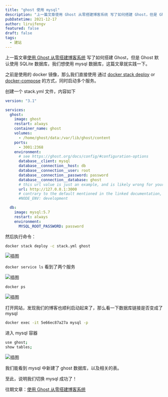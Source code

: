 ```yaml
---
title: "ghost 使用 mysql"
description: "上一篇文章使用 Ghost 从零搭建博客系统 写了如何搭建 Ghost，但是 Ghost 默认使用 SQLite 数据库，我们想使用 mysql 数据库，这篇文章就实践一下。"
pubDatetime: 2021-12-17
author: liruifengv
featured: false
draft: false
tags:
  - 建站
---
```


上一篇文章[使用 Ghost 从零搭建博客系统](/posts/ghost/) 写了如何搭建 Ghost，但是 Ghost 默认使用 SQLite 数据库，我们想使用 mysql 数据库，这篇文章就实践一下。

之前是使用的 docker 镜像，那么我们直接使用 通过 [docker stack deploy](https://docs.docker.com/engine/reference/commandline/stack_deploy/) or [docker-compose](https://github.com/docker/compose) 的方式，同时启动多个服务。

创建一个 stack.yml 文件，内容如下

```yaml
version: "3.1"

services:
  ghost:
    image: ghost
    restart: always
    container_name: ghost
    volumes:
      - /home/ghost/data:/var/lib/ghost/content
    ports:
      - 3001:2368
    environment:
      # see https://ghost.org/docs/config/#configuration-options
      database__client: mysql
      database__connection__host: db
      database__connection__user: root
      database__connection__password: password
      database__connection__database: ghost
      # this url value is just an example, and is likely wrong for your environment!
      url: http://127.0.0.1:3000
      # contrary to the default mentioned in the linked documentation, this image defaults to NODE_ENV=production (so development mode needs to be explicitly specified if desired)
      #NODE_ENV: development

  db:
    image: mysql:5.7
    restart: always
    environment:
      MYSQL_ROOT_PASSWORD: password
```

然后执行命令：

```sh
docker stack deploy -c stack.yml ghost
```

![插图](https://bucket.liruifengv.com/ghost-mysql/img1.webp)

`docker service ls` 看到了两个服务

![插图](https://bucket.liruifengv.com/ghost-mysql/img2.webp)

```sh
docker ps
```

![插图](https://bucket.liruifengv.com/ghost-mysql/img3.webp)

打开网站，发现我们的博客也顺利启动起来了，那么看一下数据库链接是否变成了 mysql

```sh
docker exec -it 5e66ec87a27a mysql -p
```

进入 mysql 容器

```sh
use ghost;
show tables;
```

![插图](https://bucket.liruifengv.com/ghost-mysql/img4.webp)

我们能看到 mysql 中新建了 ghost 数据库，以及相关的表。

至此，说明我们切换 mysql 成功了！

往期文章：[使用 Ghost 从零搭建博客系统](/posts/ghost/)
